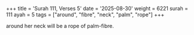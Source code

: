 +++
title = 'Surah 111, Verses 5'
date = '2025-08-30'
weight = 6221
surah = 111
ayah = 5
tags = ["around", "fibre", "neck", "palm", "rope"]
+++

around her neck will be a rope of palm-fibre.